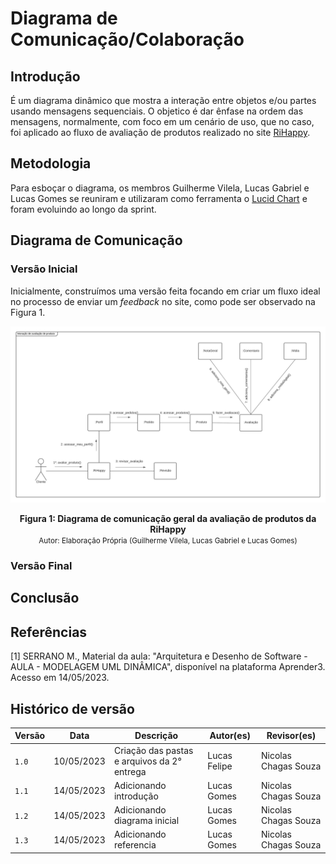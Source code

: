 # Diagrama de Comunicação/Colaboração

## Introdução

É um diagrama dinâmico que mostra a interação entre objetos e/ou partes usando mensagens sequenciais. O objetico é dar ênfase na ordem das mensagens, normalmente, com foco em um cenário de uso, que no caso, foi aplicado ao fluxo de avaliação de produtos realizado no site [RiHappy](https://rihappy.com.br).

## Metodologia

Para esboçar o diagrama, os membros Guilherme Vilela, Lucas Gabriel e Lucas Gomes se reuniram e utilizaram como ferramenta o [Lucid Chart](https://www.lucidchart.com/pages/pt) e foram evoluindo ao longo da sprint. 

## Diagrama de Comunicação

### Versão Inicial

Inicialmente, construímos uma versão feita focando em criar um fluxo ideal no processo de enviar um *feedback* no site, como pode ser observado na Figura 1.

<div style="text-align: center">

![Diagrama geral](../assets/diagComunicacao1.png)
</div>

<figcaption style="text-align: center">
    <b>Figura 1: Diagrama de comunicação geral da avaliação de produtos da RiHappy</b>
    <br/><small>Autor: Elaboração Própria (Guilherme Vilela, Lucas Gabriel e Lucas Gomes)</small>
</figcaption>

### Versão Final

## Conclusão

## Referências

[1] SERRANO M., Material da aula: "Arquitetura e Desenho de Software - AULA - MODELAGEM UML DINÂMICA", disponível na plataforma Aprender3. Acesso em 14/05/2023.


## Histórico de versão

| Versão | Data       | Descrição                                               | Autor(es)                 | Revisor(es)          |
|--------|------------|---------------------------------------------------------|---------------------------|----------------------|
| `1.0`  | 10/05/2023 | Criação das pastas e arquivos da 2° entrega | Lucas Felipe | Nicolas Chagas Souza |
| `1.1`  | 14/05/2023 | Adicionando introdução | Lucas Gomes | Nicolas Chagas Souza |
| `1.2`  | 14/05/2023 | Adicionando diagrama inicial | Lucas Gomes | Nicolas Chagas Souza |
| `1.3`  | 14/05/2023 | Adicionando referencia | Lucas Gomes | Nicolas Chagas Souza |



